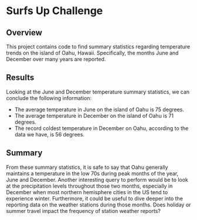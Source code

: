 # Surfs Up Challenge

## Overview
This project contains code to find summary statistics regarding temperature trends on the island of Oahu, Hawaii. Specifically, the months June and December over many years are reported.

## Results
Looking at the June and December temperature summary statistics, we can conclude the following information: 

- The average temperature in June on the island of Oahu is 75 degrees.
- The average temperature in December on the island of Oahu is 71 degrees.
- The record coldest temperature in December on Oahu, according to the data we have, is 56 degrees.

## Summary
From these summary statistics, it is safe to say that Oahu generally maintains a temperature in the low 70s during peak months of the year, June and December. Another interesting query to perform would be to look at the precipitation levels throughout those two months, especially in December when most northern hemisphere cities in the US tend to experience winter. Furthermore, it could be useful to dive deeper into the reporting data on the weather stations during those months. Does holiday or summer travel impact the frequency of station weather reports?
